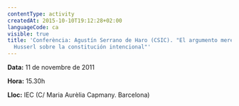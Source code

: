 ```yaml
---
contentType: activity
createdAt: 2015-10-10T19:12:28+02:00
languageCode: ca
visible: true
title: 'Conferència: Agustín Serrano de Haro (CSIC). "El argumento mereológico de
  Husserl sobre la constitución intencional"'
---
```


**Data:** 11 de novembre de 2011

**Hora:** 15.30h

**Lloc:** IEC (C/ Maria Aurèlia Capmany. Barcelona)